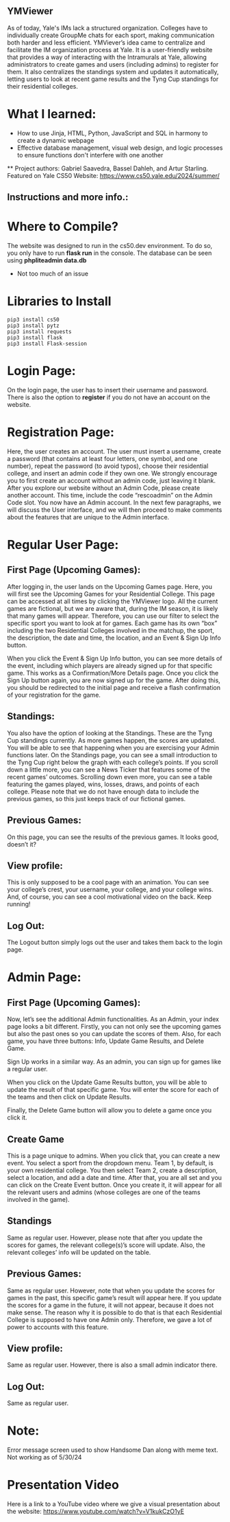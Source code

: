 ## YMViewer

As of today, Yale's IMs lack a structured organization. Colleges have to individually create GroupMe chats for each sport, making communication both harder and less efficient. YMViever’s idea came to centralize and facilitate the IM organization process at Yale. It is a user-friendly website that provides a way of interacting with the Intramurals at Yale, allowing administrators to create games and users (including admins) to register for them. It also centralizes the standings system and updates it automatically, letting users to look at recent game results and the Tyng Cup standings for their residential colleges.


# What I learned:

- How to use Jinja, HTML, Python, JavaScript and SQL in harmony to create a dynamic webpage
- Effective database management, visual web design, and logic processes to ensure functions don't interfere with one another


** Project authors: Gabriel Saavedra, Bassel Dahleh, and Artur Starling. Featured on Yale CS50 Website: https://www.cs50.yale.edu/2024/summer/


## Instructions and more info.:

# Where to Compile?

The website was designed to run in the cs50.dev environment. To do so, you only have to run **flask run** in the console. The database can be seen using **phpliteadmin data.db**
- Not too much of an issue

# Libraries to Install
    pip3 install cs50
    pip3 install pytz
    pip3 install requests
    pip3 install flask
    pip3 install Flask-session

# Login Page:


On the login page, the user has to insert their username and password. There is also the option to **register** if you do not have an account on the website.


# Registration Page:


Here, the user creates an account. The user must insert a username, create a password (that contains at least four letters, one symbol, and one number), repeat the password (to avoid typos), choose their residential college, and insert an admin code if they own one. We strongly encourage you to first create an account without an admin code, just leaving it blank. After you explore our website without an Admin Code, please create another account. This time, include the code “rescoadmin” on the Admin Code slot. You now have an Admin account. In the next few paragraphs, we will discuss the User interface, and we will then proceed to make comments about the features that are unique to the Admin interface.


# Regular User Page:


## First Page (Upcoming Games):


After logging in, the user lands on the Upcoming Games page. Here, you will first see the Upcoming Games for your Residential College. This page can be accessed at all times by clicking the YMViewer logo. All the current games are fictional, but we are aware that, during the IM season, it is likely that many games will appear. Therefore, you can use our filter to select the specific sport you want to look at for games. Each game has its own “box” including the two Residential Colleges involved in the matchup, the sport, the description, the date and time, the location, and an Event & Sign Up Info button.


When you click the Event & Sign Up Info button, you can see more details of the event, including which players are already signed up for that specific game. This works as a Confirmation/More Details page. Once you click the Sign Up button again, you are now signed up for the game. After doing this, you should be redirected to the initial page and receive a flash confirmation of your registration for the game.


## Standings:


You also have the option of looking at the Standings. These are the Tyng Cup standings currently. As more games happen, the scores are updated. You will be able to see that happening when you are exercising your Admin functions later. On the Standings page, you can see a small introduction to the Tyng Cup right below the graph with each college’s points. If you scroll down a little more, you can see a News Ticker that features some of the recent games’ outcomes. Scrolling down even more, you can see a table featuring the games played, wins, losses, draws, and points of each college. Please note that we do not have enough data to include the previous games, so this just keeps track of our fictional games.


## Previous Games:


On this page, you can see the results of the previous games. It looks good, doesn’t it?


## View profile:


This is only supposed to be a cool page with an animation. You can see your college’s crest, your username, your college, and your college wins. And, of course, you can see a cool motivational video on the back. Keep running!


## Log Out:


The Logout button simply logs out the user and takes them back to the login page.


# Admin Page:


## First Page (Upcoming Games):


Now, let’s see the additional Admin functionalities. As an Admin, your index page looks a bit different. Firstly, you can not only see the upcoming games but also the past ones so you can update the scores of them. Also, for each game, you have three buttons: Info, Update Game Results, and Delete Game.


Sign Up works in a similar way. As an admin, you can sign up for games like a regular user.


When you click on the Update Game Results button, you will be able to update the result of that specific game. You will enter the score for each of the teams and then click on Update Results.


Finally, the Delete Game button will allow you to delete a game once you click it.


## Create Game


This is a page unique to admins. When you click that, you can create a new event. You select a sport from the dropdown menu. Team 1, by default, is your own residential college. You then select Team 2, create a description, select a location, and add a date and time. After that, you are all set and you can click on the Create Event button. Once you create it, it will appear for all the relevant users and admins (whose colleges are one of the teams involved in the game).


## Standings


Same as regular user. However, please note that after you update the scores for games, the relevant college(s)’s score will update. Also, the relevant colleges’ info will be updated on the table.


## Previous Games:


Same as regular user. However, note that when you update the scores for games in the past, this specific game’s result will appear here. If you update the scores for a game in the future, it will not appear, because it does not make sense. The reason why it is possible to do that is that each Residential College is supposed to have one Admin only. Therefore, we gave a lot of power to accounts with this feature.


## View profile:


Same as regular user. However, there is also a small admin indicator there.


## Log Out:

Same as regular user.


# Note:

Error message screen used to show Handsome Dan along with meme text. Not working as of 5/30/24

# Presentation Video
Here is a link to a YouTube video where we give a visual presentation about the website: https://www.youtube.com/watch?v=V1kukCzO1yE
